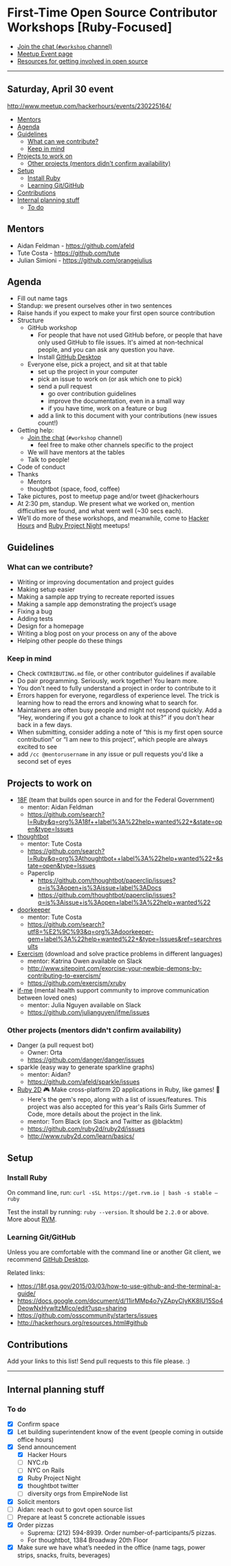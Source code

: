 # First-Time Open Source Contributor Workshops [Ruby-Focused]

* [Join the chat (`#workshop` channel)](http://chat.hackerhours.org/)
* [Meetup Event page](http://www.meetup.com/hackerhours/events/230225164/)
* [Resources for getting involved in open source](http://hackerhours.org/resources.html#getting-involved-in-open-source)

---

## Saturday, April 30 event

http://www.meetup.com/hackerhours/events/230225164/

<!-- START doctoc generated TOC please keep comment here to allow auto update -->
<!-- DON'T EDIT THIS SECTION, INSTEAD RE-RUN doctoc TO UPDATE -->


- [Mentors](#mentors)
- [Agenda](#agenda)
- [Guidelines](#guidelines)
  - [What can we contribute?](#what-can-we-contribute)
  - [Keep in mind](#keep-in-mind)
- [Projects to work on](#projects-to-work-on)
  - [Other projects (mentors didn't confirm availability)](#other-projects-mentors-didnt-confirm-availability)
- [Setup](#setup)
  - [Install Ruby](#install-ruby)
  - [Learning Git/GitHub](#learning-gitgithub)
- [Contributions](#contributions)
- [Internal planning stuff](#internal-planning-stuff)
  - [To do](#to-do)

<!-- END doctoc generated TOC please keep comment here to allow auto update -->

## Mentors

* Aidan Feldman - https://github.com/afeld
* Tute Costa - https://github.com/tute
* Julian Simioni - https://github.com/orangejulius

## Agenda

* Fill out name tags
* Standup: we present ourselves other in two sentences
* Raise hands if you expect to make your first open source contribution
* Structure
   * GitHub workshop
      * For people that have not used GitHub before, or people that have only used GitHub to file issues. It's aimed at non-technical people, and you can ask any question you have.
      * Install [GitHub Desktop](https://desktop.github.com/)
   * Everyone else, pick a project, and sit at that table
      * set up the project in your computer
      * pick an issue to work on (or ask which one to pick)
      * send a pull request
         * go over contribution guidelines
         * improve the documentation, even in a small way
         * if you have time, work on a feature or bug
      * add a link to this document with your contributions (new issues count!)
* Getting help:
   * [Join the chat](http://chat.hackerhours.org/) (`#workshop` channel)
      * feel free to make other channels specific to the project
   * We will have mentors at the tables
   * Talk to people!
* Code of conduct
* Thanks
   * Mentors
   * thoughtbot (space, food, coffee)
* Take pictures, post to meetup page and/or tweet @hackerhours
* At 2:30 pm, standup. We present what we worked on, mention difficulties we found, and what went well (~30 secs each).
* We’ll do more of these workshops, and meanwhile, come to [Hacker Hours](www.meetup.com/hackerhours) and [Ruby Project Night](http://www.meetup.com/Ruby-Project-Night-NYC) meetups!


## Guidelines

### What can we contribute?

* Writing or improving documentation and project guides
* Making setup easier
* Making a sample app trying to recreate reported issues
* Making a sample app demonstrating the project’s usage
* Fixing a bug
* Adding tests
* Design for a homepage
* Writing a blog post on your process on any of the above
* Helping other people do these things

### Keep in mind

* Check `CONTRIBUTING.md` file, or other contributor guidelines if available
* Do pair programming. Seriously, work together! You learn more.
* You don't need to fully understand a project in order to contribute to it
* Errors happen for everyone, regardless of experience level. The trick is learning how to read the errors and knowing what to search for.
* Maintainers are often busy people and might not respond quickly. Add a “Hey, wondering if you got a chance to look at this?” if you don’t hear back in a few days.
* When submitting, consider adding a note of “this is my first open source contribution” or “I am new to this project”, which people are always excited to see
* add `/cc @mentorusername` in any issue or pull requests you'd like a second set of eyes

## Projects to work on

* [18F](https://18f.gsa.gov/) (team that builds open source in and for the Federal Government)
  * mentor: Aidan Feldman
  * https://github.com/search?l=Ruby&q=org%3A18f++label%3A%22help+wanted%22+&state=open&type=Issues
* [thoughtbot](https://github.com/thoughtbot)
  * mentor: Tute Costa
  * https://github.com/search?l=Ruby&q=org%3Athoughtbot++label%3A%22help+wanted%22+&state=open&type=Issues
  * Paperclip
    * https://github.com/thoughtbot/paperclip/issues?q=is%3Aopen+is%3Aissue+label%3ADocs
    * https://github.com/thoughtbot/paperclip/issues?q=is%3Aissue+is%3Aopen+label%3A%22help+wanted%22
* [doorkeeper](https://github.com/doorkeeper-gem)
  * mentor: Tute Costa
  * https://github.com/search?utf8=%E2%9C%93&q=org%3Adoorkeeper-gem+label%3A%22help+wanted%22+&type=Issues&ref=searchresults
* [Exercism](http://exercism.io/) (download and solve practice problems in different languages)
  * mentor: Katrina Owen available on Slack
  * http://www.sitepoint.com/exorcise-your-newbie-demons-by-contributing-to-exercism/
  * https://github.com/exercism/xruby
* [if-me](http://www.if-me.org/) (mental health support community to improve communication between loved ones)
  * mentor: Julia Nguyen available on Slack
  * https://github.com/julianguyen/ifme/issues

### Other projects (mentors didn't confirm availability)

* Danger (a pull request bot)
  * Owner: Orta
  * https://github.com/danger/danger/issues
* sparkle (easy way to generate sparkline graphs)
  * mentor: Aidan?
  * https://github.com/afeld/sparkle/issues
* [Ruby 2D](https://github.com/ruby2d/ruby2d) 🎮 Make cross-platform 2D applications in Ruby, like games! 👾
  * Here's the gem's repo, along with a list of issues/features. This project was also accepted for this year's Rails Girls Summer of Code, more details about the project in the link.
  * mentor: Tom Black (on Slack and Twitter as @blacktm)
  * https://github.com/ruby2d/ruby2d/issues
  * http://www.ruby2d.com/learn/basics/

## Setup

### Install Ruby

On command line, run: `curl -sSL https://get.rvm.io | bash -s stable —ruby`

Test the install by running: `ruby --version`. It should be `2.2.0` or above. More about [RVM](https://rvm.io/rvm/install).

### Learning Git/GitHub

Unless you are comfortable with the command line or another Git client, we recommend [GitHub Desktop](https://desktop.github.com/).

Related links:

* https://18f.gsa.gov/2015/03/03/how-to-use-github-and-the-terminal-a-guide/
* https://docs.google.com/document/d/11irMMp4o7yZApyCIyKK8IU15So4DeowNxHywItzMlco/edit?usp=sharing
* https://github.com/osscommunity/starters/issues
* http://hackerhours.org/resources.html#github


## Contributions

Add your links to this list! Send pull requests to this file please. :)

---

## Internal planning stuff

### To do

- [x] Confirm space
- [x] Let building superintendent know of the event (people coming in outside office hours)
- [x] Send announcement
   - [x] Hacker Hours
   - [ ] NYC.rb
   - [ ] NYC on Rails
   - [x] Ruby Project Night
   - [x] thoughtbot twitter
   - [ ] diversity orgs from EmpireNode list
- [x] Solicit mentors
- [ ] Aidan: reach out to govt open source list
- [ ] Prepare at least 5 concrete actionable issues
- [x] Order pizzas
  - Suprema: (212) 594-8939. Order number-of-participants/5 pizzas.
  - For thoughtbot, 1384 Broadway 20th Floor
- [x] Make sure we have what’s needed in the office (name tags, power strips, snacks, fruits, beverages)
